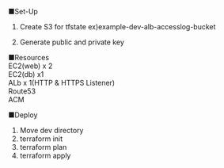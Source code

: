 ■Set-Up
1. Create S3 for tfstate
ex)example-dev-alb-accesslog-bucket

2. Generate public and private key

■Resources
<br />
EC2(web) x 2
<br />
EC2(db) x1
<br />
ALb x 1(HTTP & HTTPS Listener)
<br />
Route53
<br />
ACM

■Deploy
1. Move dev directory
2. terraform init
3. terraform plan
4. terraform apply